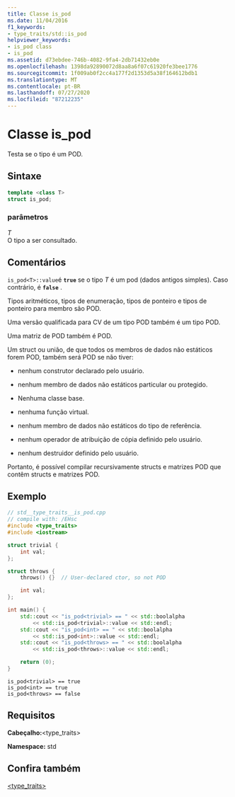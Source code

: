 ```yaml
---
title: Classe is_pod
ms.date: 11/04/2016
f1_keywords:
- type_traits/std::is_pod
helpviewer_keywords:
- is_pod class
- is_pod
ms.assetid: d73ebdee-746b-4082-9fa4-2db71432eb0e
ms.openlocfilehash: 1398da92890072d8aa8a6f07c61920fe3bee1776
ms.sourcegitcommit: 1f009ab0f2cc4a177f2d1353d5a38f164612bdb1
ms.translationtype: MT
ms.contentlocale: pt-BR
ms.lasthandoff: 07/27/2020
ms.locfileid: "87212235"
---
```

# <a name="is_pod-class"></a>Classe is_pod

Testa se o tipo é um POD.

## <a name="syntax"></a>Sintaxe

```cpp
template <class T>
struct is_pod;
```

### <a name="parameters"></a>parâmetros

*T*\
O tipo a ser consultado.

## <a name="remarks"></a>Comentários

`is_pod<T>::value`é **`true`** se o tipo *T* é um pod (dados antigos simples). Caso contrário, é **`false`** .

Tipos aritméticos, tipos de enumeração, tipos de ponteiro e tipos de ponteiro para membro são POD.

Uma versão qualificada para CV de um tipo POD também é um tipo POD.

Uma matriz de POD também é POD.

Um struct ou união, de que todos os membros de dados não estáticos forem POD, também será POD se não tiver:

- nenhum construtor declarado pelo usuário.

- nenhum membro de dados não estáticos particular ou protegido.

- Nenhuma classe base.

- nenhuma função virtual.

- nenhum membro de dados não estáticos do tipo de referência.

- nenhum operador de atribuição de cópia definido pelo usuário.

- nenhum destruidor definido pelo usuário.

Portanto, é possível compilar recursivamente structs e matrizes POD que contêm structs e matrizes POD.

## <a name="example"></a>Exemplo

```cpp
// std__type_traits__is_pod.cpp
// compile with: /EHsc
#include <type_traits>
#include <iostream>

struct trivial {
    int val;
};

struct throws {
    throws() {}  // User-declared ctor, so not POD

    int val;
};

int main() {
    std::cout << "is_pod<trivial> == " << std::boolalpha
        << std::is_pod<trivial>::value << std::endl;
    std::cout << "is_pod<int> == " << std::boolalpha
        << std::is_pod<int>::value << std::endl;
    std::cout << "is_pod<throws> == " << std::boolalpha
        << std::is_pod<throws>::value << std::endl;

    return (0);
}
```

```Output
is_pod<trivial> == true
is_pod<int> == true
is_pod<throws> == false
```

## <a name="requirements"></a>Requisitos

**Cabeçalho:**\<type_traits>

**Namespace:** std

## <a name="see-also"></a>Confira também

[<type_traits>](../standard-library/type-traits.md)
